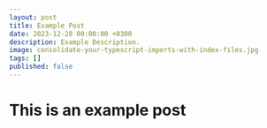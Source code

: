 ```yaml
---
layout: post
title: Example Post
date: 2023-12-28 00:00:00 +0300
description: Example Description.
image: consolidate-your-typescript-imports-with-index-files.jpg
tags: []
published: false
---
```


# This is an example post
